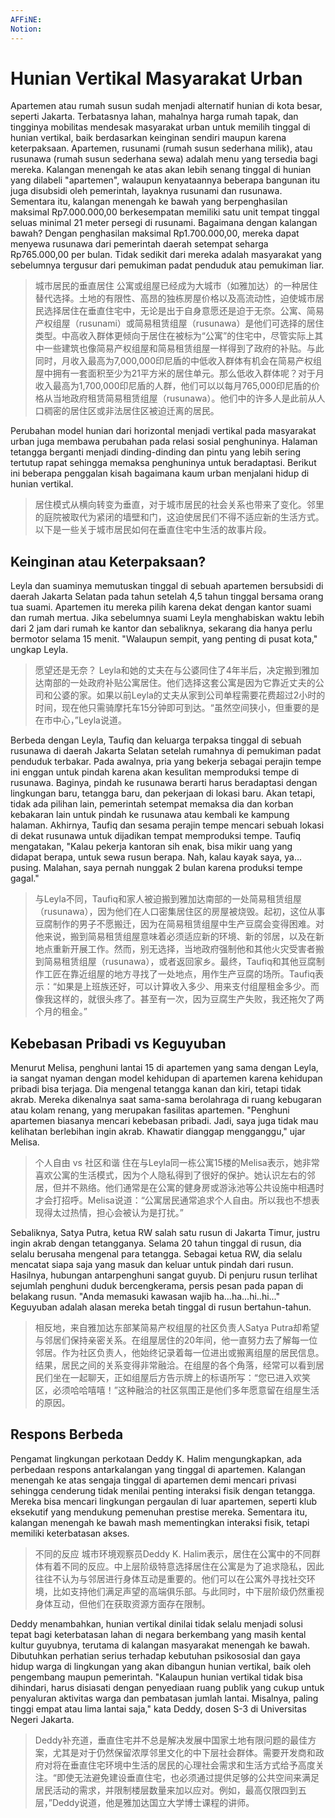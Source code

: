 ```yaml
---
AFFiNE: 
Notion: 
---
```


# Hunian Vertikal Masyarakat Urban

Apartemen atau rumah susun sudah menjadi alternatif hunian di kota besar, seperti Jakarta. Terbatasnya lahan, mahalnya harga rumah tapak, dan tingginya mobilitas mendesak masyarakat urban untuk memilih tinggal di hunian vertikal, baik berdasarkan keinginan sendiri maupun karena keterpaksaan. Apartemen, rusunami (rumah susun sederhana milik), atau rusunawa (rumah susun sederhana sewa) adalah menu yang tersedia bagi mereka. Kalangan menengah ke atas akan lebih senang tinggal di hunian yang dilabeli "apartemen", walaupun kenyataannya beberapa bangunan itu juga disubsidi oleh pemerintah, layaknya rusunami dan rusunawa. Sementara itu, kalangan menengah ke bawah yang berpenghasilan maksimal Rp7.000.000,00 berkesempatan memiliki satu unit tempat tinggal seluas minimal 21 meter persegi di rusunami. Bagaimana dengan kalangan bawah? Dengan penghasilan maksimal Rp1.700.000,00, mereka dapat menyewa rusunawa dari pemerintah daerah setempat seharga Rp765.000,00 per bulan. Tidak sedikit dari mereka adalah masyarakat yang sebelumnya tergusur dari pemukiman padat penduduk atau pemukiman liar.

> 城市居民的垂直居住
> 公寓或组屋已经成为大城市（如雅加达）的一种居住替代选择。土地的有限性、高昂的独栋房屋价格以及高流动性，迫使城市居民选择居住在垂直住宅中，无论是出于自身意愿还是迫于无奈。公寓、简易产权组屋（rusunami）或简易租赁组屋（rusunawa）是他们可选择的居住类型。中高收入群体更倾向于居住在被标为“公寓”的住宅中，尽管实际上其中一些建筑也像简易产权组屋和简易租赁组屋一样得到了政府的补贴。与此同时，月收入最高为7,000,000印尼盾的中低收入群体有机会在简易产权组屋中拥有一套面积至少为21平方米的居住单元。那么低收入群体呢？对于月收入最高为1,700,000印尼盾的人群，他们可以以每月765,000印尼盾的价格从当地政府租赁简易租赁组屋（rusunawa）。他们中的许多人是此前从人口稠密的居住区或非法居住区被迫迁离的居民。

Perubahan model hunian dari horizontal menjadi vertikal pada masyarakat urban juga membawa perubahan pada relasi sosial penghuninya. Halaman tetangga berganti menjadi dinding-dinding dan pintu yang lebih sering tertutup rapat sehingga memaksa penghuninya untuk beradaptasi. Berikut ini beberapa penggalan kisah bagaimana kaum urban menjalani hidup di hunian vertikal.

> 居住模式从横向转变为垂直，对于城市居民的社会关系也带来了变化。邻里的庭院被取代为紧闭的墙壁和门，这迫使居民们不得不适应新的生活方式。以下是一些关于城市居民如何在垂直住宅中生活的故事片段。

## Keinginan atau Keterpaksaan?

Leyla dan suaminya memutuskan tinggal di sebuah apartemen bersubsidi di daerah Jakarta Selatan pada tahun setelah 4,5 tahun tinggal bersama orang tua suami. Apartemen itu mereka pilih karena dekat dengan kantor suami dan rumah mertua. Jika sebelumnya suami Leyla menghabiskan waktu lebih dari 2 jam dari rumah ke kantor dan sebaliknya, sekarang dia hanya perlu bermotor selama 15 menit. "Walaupun sempit, yang penting di pusat kota," ungkap Leyla.

> 愿望还是无奈？
> Leyla和她的丈夫在与公婆同住了4年半后，决定搬到雅加达南部的一处政府补贴公寓居住。他们选择这套公寓是因为它靠近丈夫的公司和公婆的家。如果以前Leyla的丈夫从家到公司单程需要花费超过2小时的时间，现在他只需骑摩托车15分钟即可到达。“虽然空间狭小，但重要的是在市中心，”Leyla说道。

Berbeda dengan Leyla, Taufiq dan keluarga terpaksa tinggal di sebuah rusunawa di daerah Jakarta Selatan setelah rumahnya di pemukiman padat penduduk terbakar. Pada awalnya, pria yang bekerja sebagai perajin tempe ini enggan untuk pindah karena akan kesulitan memproduksi tempe di rusunawa. Baginya, pindah ke rusunawa berarti harus beradaptasi dengan lingkungan baru, tetangga baru, dan pekerjaan di lokasi baru. Akan tetapi, tidak ada pilihan lain, pemerintah setempat memaksa dia dan korban kebakaran lain untuk pindah ke rusunawa atau kembali ke kampung halaman. Akhirnya, Taufiq dan sesama perajin tempe mencari sebuah lokasi di dekat rusunawa untuk dijadikan tempat memproduksi tempe. Taufiq mengatakan, "Kalau pekerja kantoran sih enak, bisa mikir uang yang didapat berapa, untuk sewa rusun berapa. Nah, kalau kayak saya, ya... pusing. Malahan, saya pernah nunggak 2 bulan karena produksi tempe gagal."

> 与Leyla不同，Taufiq和家人被迫搬到雅加达南部的一处简易租赁组屋（rusunawa），因为他们在人口密集居住区的房屋被烧毁。起初，这位从事豆腐制作的男子不愿搬迁，因为在简易租赁组屋中生产豆腐会变得困难。对他来说，搬到简易租赁组屋意味着必须适应新的环境、新的邻居，以及在新地点重新开展工作。然而，别无选择，当地政府强制他和其他火灾受害者搬到简易租赁组屋（rusunawa），或者返回家乡。最终，Taufiq和其他豆腐制作工匠在靠近组屋的地方寻找了一处地点，用作生产豆腐的场所。Taufiq表示：“如果是上班族还好，可以计算收入多少、用来支付组屋租金多少。而像我这样的，就很头疼了。甚至有一次，因为豆腐生产失败，我还拖欠了两个月的租金。”

## Kebebasan Pribadi vs Keguyuban

Menurut Melisa, penghuni lantai 15 di apartemen yang sama dengan Leyla, ia sangat nyaman dengan model kehidupan di apartemen karena kehidupan pribadi bisa terjaga. Dia mengenal tetangga kanan dan kiri, tetapi tidak akrab. Mereka dikenalnya saat sama-sama berolahraga di ruang kebugaran atau kolam renang, yang merupakan fasilitas apartemen. "Penghuni apartemen biasanya mencari kebebasan pribadi. Jadi, saya juga tidak mau kelihatan berlebihan ingin akrab. Khawatir dianggap mengganggu," ujar Melisa.

> 个人自由 vs 社区和谐
> 住在与Leyla同一栋公寓15楼的Melisa表示，她非常喜欢公寓的生活模式，因为个人隐私得到了很好的保护。她认识左右的邻居，但并不熟络。他们通常是在公寓的健身房或游泳池等公共设施中相遇时才会打招呼。Melisa说道：“公寓居民通常追求个人自由。所以我也不想表现得太过热情，担心会被认为是打扰。”

Sebaliknya, Satya Putra, ketua RW salah satu rusun di Jakarta Timur, justru ingin akrab dengan tetangganya. Selama 20 tahun tinggal di rusun, dia selalu berusaha mengenal para tetangga. Sebagai ketua RW, dia selalu mencatat siapa saja yang masuk dan keluar untuk pindah dari rusun. Hasilnya, hubungan antarpenghuni sangat guyub. Di penjuru rusun terlihat sejumlah penghuni duduk bercengkerama, persis pesan pada papan di belakang rusun. "Anda memasuki kawasan wajib ha...ha...hi..hi..." Keguyuban adalah alasan mereka betah tinggal di rusun bertahun-tahun.

> 相反地，来自雅加达东部某简易产权组屋的社区负责人Satya Putra却希望与邻居们保持亲密关系。在组屋居住的20年间，他一直努力去了解每一位邻居。作为社区负责人，他始终记录着每一位进出或搬离组屋的居民信息。结果，居民之间的关系变得非常融洽。在组屋的各个角落，经常可以看到居民们坐在一起聊天，正如组屋后方告示牌上的标语所写：“您已进入欢笑区，必须哈哈嘻嘻！”这种融洽的社区氛围正是他们多年愿意留在组屋生活的原因。

## Respons Berbeda

Pengamat lingkungan perkotaan Deddy K. Halim mengungkapkan, ada perbedaan respons antarkalangan yang tinggal di apartemen. Kalangan menengah ke atas sengaja tinggal di apartemen demi mencari privasi sehingga cenderung tidak menilai penting interaksi fisik dengan tetangga. Mereka bisa mencari lingkungan pergaulan di luar apartemen, seperti klub eksekutif yang mendukung pemenuhan prestise mereka. Sementara itu, kalangan menengah ke bawah mash mementingkan interaksi fisik, tetapi memiliki keterbatasan akses.

> 不同的反应
> 城市环境观察员Deddy K. Halim表示，居住在公寓中的不同群体有着不同的反应。中上层阶级特意选择居住在公寓是为了追求隐私，因此往往不认为与邻居进行身体互动是重要的。他们可以在公寓外寻找社交环境，比如支持他们满足声望的高端俱乐部。与此同时，中下层阶级仍然重视身体互动，但他们在获取资源方面存在限制。

Deddy menambahkan, hunian vertikal dinilai tidak selalu menjadi solusi tepat bagi keterbatasan lahan di negara berkembang yang masih kental kultur guyubnya, terutama di kalangan masyarakat menengah ke bawah. Dibutuhkan perhatian serius terhadap kebutuhan psikososial dan gaya hidup warga di lingkungan yang akan dibangun hunian vertikal, baik oleh pengembang maupun pemerintah. "Kalaupun hunian vertikal tidak bisa dihindari, harus disiasati dengan penyediaan ruang publik yang cukup untuk penyaluran aktivitas warga dan pembatasan jumlah lantai. Misalnya, paling tinggi empat atau lima lantai saja," kata Deddy, dosen S-3 di Universitas Negeri Jakarta.

> Deddy补充道，垂直住宅并不总是解决发展中国家土地有限问题的最佳方案，尤其是对于仍然保留浓厚邻里文化的中下层社会群体。需要开发商和政府对将在垂直住宅环境中生活的居民的心理社会需求和生活方式给予高度关注。“即使无法避免建设垂直住宅，也必须通过提供足够的公共空间来满足居民活动的需求，并限制楼层数量来加以应对。例如，最高仅限四到五层，”Deddy说道，他是雅加达国立大学博士课程的讲师。
